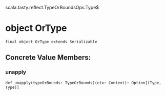 scala.tasty.reflect.TypeOrBoundsOps.Type$
# object OrType

<pre><code class="language-scala" >final object OrType extends Serializable</pre></code>
## Concrete Value Members:
### unapply
<pre><code class="language-scala" >def unapply(typeOrBounds: TypeOrBounds)(ctx: Context): Option[(Type, Type)]</pre></code>

